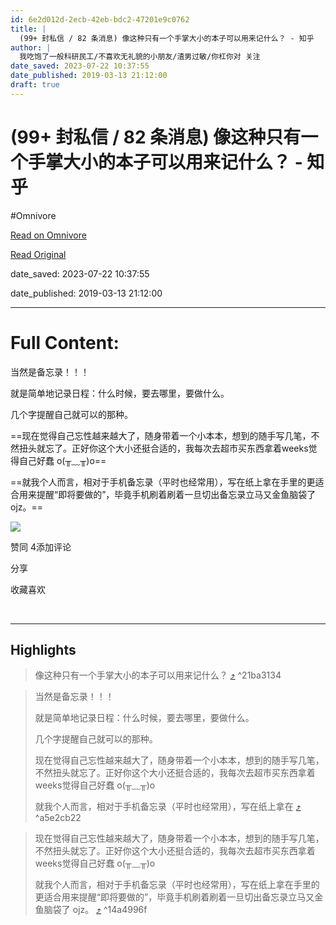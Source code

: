 ```yaml
---
id: 6e2d012d-2ecb-42eb-bdc2-47201e9c0762
title: |
  (99+ 封私信 / 82 条消息) 像这种只有一个手掌大小的本子可以用来记什么？ - 知乎
author: |
  我吃饱了​一般科研民工/不喜欢无礼貌的小朋友/渣男过敏/你杠你对​ 关注
date_saved: 2023-07-22 10:37:55
date_published: 2019-03-13 21:12:00
draft: true
---
```


# (99+ 封私信 / 82 条消息) 像这种只有一个手掌大小的本子可以用来记什么？ - 知乎
#Omnivore

[Read on Omnivore](https://omnivore.app/me/99-82-1897e0924e8)

[Read Original](https://www.zhihu.com/question/315510935/answer/622037924)

date_saved: 2023-07-22 10:37:55

date_published: 2019-03-13 21:12:00

--- 

# Full Content: 

当然是备忘录！！！

就是简单地记录日程：什么时候，要去哪里，要做什么。

几个字提醒自己就可以的那种。

==现在觉得自己忘性越来越大了，随身带着一个小本本，想到的随手写几笔，不然扭头就忘了。正好你这个大小还挺合适的，我每次去超市买东西拿着weeks觉得自己好蠢 o(╥﹏╥)o== 

==就我个人而言，相对于手机备忘录（平时也经常用），写在纸上拿在手里的更适合用来提醒“即将要做的”，毕竟手机刷着刷着一旦切出备忘录立马又金鱼脑袋了 ojz。==

![](https://proxy-prod.omnivore-image-cache.app/131x132,spX3iWSJmSJ7sjvgFF_rwTuly3h4gmSsgFYpVWUZrdFU/https://picx.zhimg.com/50/v2-c4470e20263a50cd3312bc5af308633b_720w.jpg?source=1940ef5c)

​赞同 4​​添加评论

​分享

​收藏​喜欢

​

---

## Highlights

> 像这种只有一个手掌大小的本子可以用来记什么？ [⤴️](https://omnivore.app/me/99-82-1897e0924e8#21ba3134-7687-4f1b-aaef-f38fb892a962)  ^21ba3134

> 当然是备忘录！！！
> 
> 就是简单地记录日程：什么时候，要去哪里，要做什么。
> 
> 几个字提醒自己就可以的那种。
> 
> 现在觉得自己忘性越来越大了，随身带着一个小本本，想到的随手写几笔，不然扭头就忘了。正好你这个大小还挺合适的，我每次去超市买东西拿着weeks觉得自己好蠢 o(╥﹏╥)o 
> 
> 就我个人而言，相对于手机备忘录（平时也经常用），写在纸上拿在 [⤴️](https://omnivore.app/me/99-82-1897e0924e8#a5e2cb22-4d35-462e-95c2-db2f431cf8ba)  ^a5e2cb22

> 现在觉得自己忘性越来越大了，随身带着一个小本本，想到的随手写几笔，不然扭头就忘了。正好你这个大小还挺合适的，我每次去超市买东西拿着weeks觉得自己好蠢 o(╥﹏╥)o 
> 
> 就我个人而言，相对于手机备忘录（平时也经常用），写在纸上拿在手里的更适合用来提醒“即将要做的”，毕竟手机刷着刷着一旦切出备忘录立马又金鱼脑袋了 ojz。 [⤴️](https://omnivore.app/me/99-82-1897e0924e8#14a4996f-2c99-474a-bcc1-4a9377b62d79)  ^14a4996f

